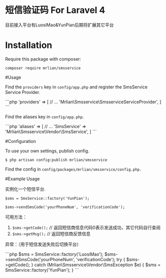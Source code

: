 # 短信验证码 For Laravel 4
目前接入平台有LuosiMao&YunPian后期将扩展其它平台
# Installation
<p>Require this package with composer:</p>
<code>composer require mrlian/smsservice</code>

#Usage
<p>Find the <code>providers</code> key in <code>config/app.php</code> and register the SmsService Service Provider.</p>
```php
'providers' => [
    // ...
    'Mrlian\Smsservice\SmsserviceServiceProvider',
]
```
<p>Find the aliases key in <code>config/app.php</code>.</p>
```php
'aliases' => [
    // ...
    'SmsService' => 'Mrlian\Smsservice\Vendor\SmsService',
]
```

#Configuration
<p>To use your own settings, publish config.</p>
<code>$ php artisan config:publish mrlian/smsservice</code>
<p>Find the config in <code>config/packages/mrlian/smsservice/config.php.</code></p>

#Example Usage
<p>实例化一个短信平台.</p>
<p><code>$sms = SmsService::factory('YunPian');</code></p>
<p><code>$sms->sendSmsCode('yourPhoneNum', 'verificationCode');</code></p>
<p>可用方法：</p>
<ol>
<li><code>$sms->getCode();</code> // 返回短信商信息代码0表示发送成功，其它代码自行查阅</li>
<li><code>$sms->getMsg();</code> // 返回短信商反馈信息</li>
</ol>
<p>异常：（用于短信发送失败后切换平台）</p>
```php
$sms = SmsService::factory('LuosiMao');
$sms->sendSmsCode('yourPhoneNum', 'verificationCode');
try {
    $sms->getCode();
} catch (Mrlian\Smsservice\Vendor\SmsException $e) {
    $sms = SmsService::factory('YunPian');
}
```
